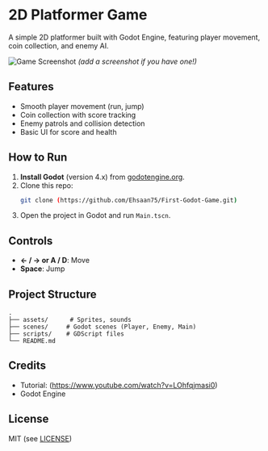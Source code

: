 

# 2D Platformer Game  

A simple 2D platformer built with Godot Engine, featuring player movement, coin collection, and enemy AI.  

![Game Screenshot](screenshot.png) *(add a screenshot if you have one!)*  

## Features  
- Smooth player movement (run, jump)  
- Coin collection with score tracking  
- Enemy patrols and collision detection  
- Basic UI for score and health  

## How to Run  
1. **Install Godot** (version 4.x) from [godotengine.org](https://godotengine.org/).  
2. Clone this repo:  
   ```bash
   git clone (https://github.com/Ehsaan75/First-Godot-Game.git)
   ```  
3. Open the project in Godot and run `Main.tscn`.  

## Controls  
- **← / → or A / D**: Move  
- **Space**: Jump  

## Project Structure  
```plaintext
.
├── assets/      # Sprites, sounds
├── scenes/     # Godot scenes (Player, Enemy, Main)
├── scripts/    # GDScript files
└── README.md
```

## Credits  
- Tutorial: (https://www.youtube.com/watch?v=LOhfqjmasi0)  
- Godot Engine  

## License  
MIT (see [LICENSE](LICENSE))  
